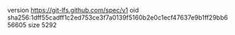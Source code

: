 version https://git-lfs.github.com/spec/v1
oid sha256:1dff55cadff1c2ed753ce3f7a0139f5160b2e0c1ecf47637e9b1ff29bb656605
size 5292
